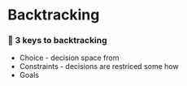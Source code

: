 # Backtracking

### 🔑 3 keys to backtracking

- Choice - decision space from
- Constraints - decisions are restriced some how
- Goals
